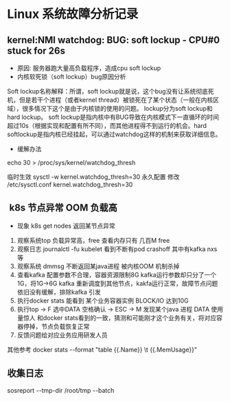 # Linux 系统故障分析记录


##  kernel:NMI watchdog: BUG: soft lockup - CPU#0 stuck for 26s

* 原因: 服务器跑大量高负载程序，造成cpu soft lockup
* 内核软死锁（soft lockup）bug原因分析

Soft lockup名称解释：所谓，soft lockup就是说，这个bug没有让系统彻底死机，但是若干个进程（或者kernel thread）被锁死在了某个状态（一般在内核区域），很多情况下这个是由于内核锁的使用的问题。
lockup分为soft lockup和hard lockup。 soft lockup是指内核中有BUG导致在内核模式下一直循环的时间超过10s（根据实现和配置有所不同），而其他进程得不到运行的机会。hard softlockup是指内核已经挂起，可以通过watchdog这样的机制来获取详细信息。

* 缓解办法

echo 30 > /proc/sys/kernel/watchdog_thresh  

临时生效 sysctl -w kernel.watchdog_thresh=30
永久配置 修改 /etc/sysctl.conf  kernel.watchdog_thresh=30

##  k8s 节点异常 OOM 负载高  

* 现象 k8s get nodes 返回某节点异常

1. 观察系统top 负载异常高，free 查看内存只有 几百M free 
2. 观察日志 journalctl -fu kubelet 看到不断有pod crashoff 其中有kafka nxs 等 
3. 观察系统 dmmsg 不断返回某java进程 被内核OOM 机制杀掉
4. 查看kafka 配置参数不合理，容器资源限制8G kafka运行参数却只分了一个1G，将1G->6G kafka 重新调度到其他节点，kakfa运行正常，故障节点问题依旧没有缓解，排除kafka 引发
5. 执行docker stats 能看到 某个业务容器实例 BLOCK/IO 达到10G 
6. 执行top -> F 选中DATA  空格确认 -> ESC -> M 发现某个java 进程 DATA 使用量惊人 和docker  stats看到的一致，猜测和可能刚才这个业务有关，将对应容器停掉，节点负载恢复正常
7. 反馈问题给对应业务应用研发人员

其他参考 docker stats --format "table {{.Name}} \t {{.MemUsage}}" 
 
## 收集日志
sosreport --tmp-dir /root/tmp --batch 
